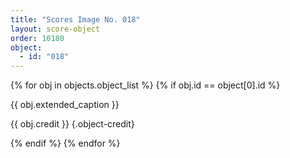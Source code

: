 ```yaml
---
title: "Scores Image No. 018"
layout: score-object
order: 10180
object:
  - id: "018"
---
```


{% for obj in objects.object_list %}
{% if obj.id == object[0].id %}

{{ obj.extended_caption }}

{{ obj.credit }} {.object-credit}

{% endif %}
{% endfor %}
